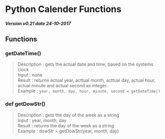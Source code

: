 # Python Calender Functions
##### Version v0.21 date 24-10-2017
## Functions
### getDateTime()
> Description : gets the actual date and time, based on the systems clock <br />
> Input       : none <br />
> Result      : returns actual year, acttual month, acttual day, actual hour, actual minute and  actual second as integer. <br />
> Example     : `year, month, day, hour, minute, second = getDateTime()` <br />
### def getDowStr()
> Description : gets the day of the week as a string <br />
> Input       : year, month, day <br />
> Result      : returns the day of the week as a string <br />
> Example     : dowStr = getDowStr(year, month, day) <br />
